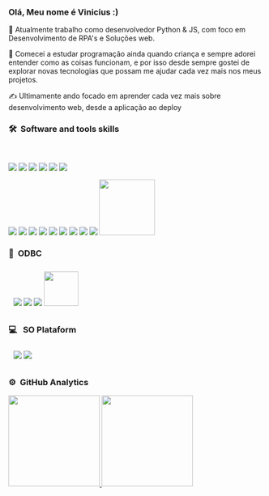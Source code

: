 ### Olá, Meu nome é Vinicius :)

<p>🔭 Atualmente trabalho como desenvolvedor Python & JS, com foco em Desenvolvimento de RPA's e Soluções web.</p>

<p>🌱 Comecei a estudar programação ainda quando criança e sempre adorei entender como as coisas funcionam, e por isso desde sempre gostei de explorar novas tecnologias
que possam me ajudar cada vez mais nos meus projetos.</p>

<p>✍️ Ultimamente ando focado em aprender cada vez mais sobre desenvolvimento web, desde a aplicação ao deploy</p>



### 🛠 &nbsp;Software and tools skills 
 <p align="start" style="padding:10px;">
 
 <img src="https://img.shields.io/badge/-Python-05122A?style=flat&logo=python"></img>
 <img src="https://img.shields.io/badge/-JavaScript-05122A?style=flat&logo=javascript"></img>
 <img src="https://img.shields.io/badge/-Django-05122A?style=flat&logo=django&logoColor=092E20"></img>
 <img src="https://img.shields.io/badge/-Flask-05122A?style=flat&logo=flask"></img>
 <img src="https://img.shields.io/badge/-Visual%20Studio%20Code-05122A?style=flat&logo=visual-studio-code&logoColor=007ACC"></img>
 <img src="https://img.shields.io/badge/-React-05122A?style=flat&logo=react"></img>

 
 <img src="https://img.shields.io/badge/Jupyter%20-%23F37626.svg?&style=for-the-badge&logo=Jupyter&logoColor=white"></img>
 <img src="https://img.shields.io/badge/pandas%20-%23150458.svg?&style=for-the-badge&logo=pandas&logoColor=white"></img>
 <img src ="https://img.shields.io/badge/html5%20-%23E34F26.svg?&style=for-the-badge&logo=html5&logoColor=white"></img>
 <img src ="https://img.shields.io/badge/css3%20-%231572B6.svg?&style=for-the-badge&logo=css3&logoColor=white"></img>
 <img src="https://img.shields.io/badge/express.js%20-%23404d59.svg?&style=for-the-badge"></img>
 <img src="https://img.shields.io/badge/docker%20-%230db7ed.svg?&style=for-the-badge&logo=docker&logoColor=white"></img>
 <img src="https://img.shields.io/badge/jenkins%20-%232C5263.svg?&style=for-the-badge&logo=jenkins&logoColor=white"></img>
 <img src="https://img.shields.io/badge/git%20-%23F05033.svg?&style=for-the-badge&logo=git&logoColor=white"></img>
 <img src="https://img.shields.io/badge/node.js%20-%2343853D.svg?&style=for-the-badge&logo=node.js&logoColor=white"></img>
 <img src="https://www.selenium.dev/images/selenium_logo_large.png" width="110px"></img>
 </p>
  
### 💾 &nbsp;ODBC
<p align="start" style="padding:10px;">
    <img src="https://img.shields.io/badge/mysql-%2300f.svg?&style=for-the-badge&logo=mysql&logoColor=white"></img>
    <img src="https://img.shields.io/badge/oracle%20-%23F00000.svg?&style=for-the-badge&logo=oracle&logoColor=white"></img>
    <img src="https://img.shields.io/badge/postgres-%23316192.svg?&style=for-the-badge&logo=postgresql&logoColor=white"></img>
    <img src="https://img.shields.io/badge/-MSSQL-green" width="68px"></img>

 </p>



### 💻 &nbsp; SO Plataform
<p align="start" style="padding:10px;">
    <img src="https://img.shields.io/badge/Ubuntu-E95420?style=for-the-badge&logo=ubuntu&logoColor=white"></img>
    <img src="https://img.shields.io/badge/Windows-0078D6?style=for-the-badge&logo=windows&logoColor=white'"></img>
 </p>


### ⚙️ &nbsp;GitHub Analytics
<p align="start">
<a href="https://github.com/ViniciusClaudomir">
  <img height="180em" src="https://github-readme-stats-eight-theta.vercel.app/api?username=ViniciusClaudomir&show_icons=true&theme=algolia&include_all_commits=true&count_private=true"/>
  <img height="180em" src="https://github-readme-stats-eight-theta.vercel.app/api/top-langs/?username=ViniciusClaudomir&layout=compact&langs_count=8&theme=algolia"/>
</a>
</p>
